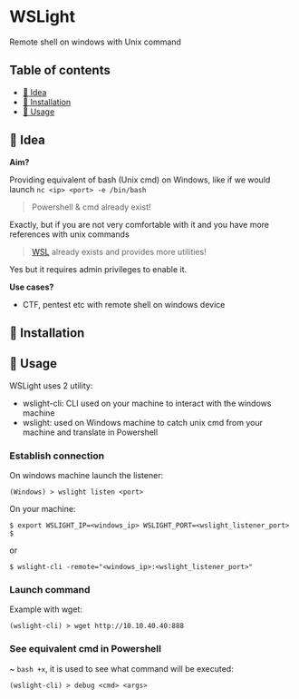 
# WSLight

Remote shell on windows with Unix command

##  Table of contents

 - [🔦 Idea](#-idea)
 - [💺 Installation](#-installation)
 - [🚀 Usage](#-usage)
	
## 🔦 Idea
**Aim?**

Providing equivalent of bash (Unix cmd) on Windows, like if we would launch `nc <ip> <port> -e /bin/bash`

> Powershell & cmd already exist!

Exactly, but if you are not very comfortable with it and you have more references with unix commands

> [WSL](https://itsfoss.com/install-bash-on-windows/) already exists  and provides more utilities!

Yes but it requires  admin privileges to enable it. 



**Use cases?**

 - CTF, pentest etc with remote shell on windows device


 ## 💺 Installation

 ## 🚀 Usage 
 
 WSLight uses 2 utility:

 - wslight-cli: CLI used on your machine to interact with the windows machine
 - wslight: used on Windows machine to catch unix cmd from your machine and translate in Powershell

### Establish connection
On windows machine launch the listener:

    (Windows) > wslight listen <port>

On your machine:
```
$ export WSLIGHT_IP=<windows_ip> WSLIGHT_PORT=<wslight_listener_port>
$ 
```
or
```
$ wslight-cli -remote="<windows_ip>:<wslight_listener_port>"
```

### Launch command
Example with wget:

    (wslight-cli) > wget http://10.10.40.40:888
 
### See equivalent cmd in Powershell
~ `bash +x`, it is used to see what command will be executed:

    (wslight-cli) > debug <cmd> <args>

